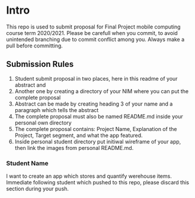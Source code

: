 # Intro
This repo is used to submit proposal for Final Project mobile computing course term 2020/2021. Please be carefull when you commit, to avoid unintended branching due to commit conflict among you. Always make a pull before committing. 

## Submission Rules
1. Student submit proposal in two places, here in this readme of your abstract and
2. Another one by creating a directory of your NIM where you can put the complete proposal
3. Abstract can be made by creating heading 3 of your name and a paragraph which tells the abstract
4. The complete proposal must also be named README.md inside your personal own directory
5. The complete proposal contains: Project Name, Explanation of the Project, Target segment, and what the app featured. 
6. Inside personal student directory put initiwal wireframe of your app, then link the images from personal README.md. 

### Student Name
I want to create an app which stores and quantify werehouse items. Immediate following student which pushed to this repo, please discard this section during your push. 


